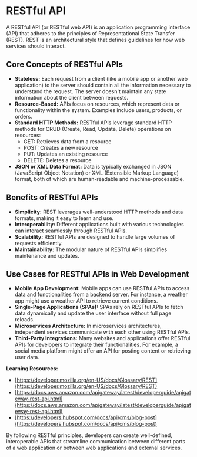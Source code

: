 # RESTful API

A RESTful API (or RESTful web API) is an application programming interface (API) that adheres to the principles of Representational State Transfer (REST). REST is an architectural style that defines guidelines for how web services should interact. 

## Core Concepts of RESTful APIs

* **Stateless:** Each request from a client (like a mobile app or another web application) to the server should contain all the information necessary to understand the request.  The server doesn't maintain any state information about the client between requests.
* **Resource-Based:** APIs focus on resources, which represent data or functionality within the system. Examples include users, products, or orders. 
* **Standard HTTP Methods:** RESTful APIs leverage standard HTTP methods for CRUD (Create, Read, Update, Delete) operations on resources:
    * GET: Retrieves data from a resource
    * POST: Creates a new resource
    * PUT: Updates an existing resource
    * DELETE: Deletes a resource
* **JSON or XML Data Format:** Data is typically exchanged in JSON (JavaScript Object Notation) or XML (Extensible Markup Language) format, both of which are human-readable and machine-processable.

## Benefits of RESTful APIs

* **Simplicity:** REST leverages well-understood HTTP methods and data formats, making it easy to learn and use.
* **Interoperability:** Different applications built with various technologies can interact seamlessly through RESTful APIs.
* **Scalability:** RESTful APIs are designed to handle large volumes of requests efficiently. 
* **Maintainability:** The modular nature of RESTful APIs simplifies maintenance and updates.


## Use Cases for RESTful APIs in Web Development

* **Mobile App Development:** Mobile apps can use RESTful APIs to access data and functionalities from a backend server. For instance, a weather app might use a weather API to retrieve current conditions.
* **Single-Page Applications (SPAs):** SPAs rely on RESTful APIs to fetch data dynamically and update the user interface without full page reloads.
* **Microservices Architecture:** In microservices architectures, independent services communicate with each other using RESTful APIs.
* **Third-Party Integrations:** Many websites and applications offer RESTful APIs for developers to integrate their functionalities.  For example, a social media platform might offer an API for posting content or retrieving user data.


**Learning Resources:**

* [https://developer.mozilla.org/en-US/docs/Glossary/REST](https://developer.mozilla.org/en-US/docs/Glossary/REST)
* [https://docs.aws.amazon.com/apigateway/latest/developerguide/apigateway-rest-api.html](https://docs.aws.amazon.com/apigateway/latest/developerguide/apigateway-rest-api.html)
* [https://developers.hubspot.com/docs/api/cms/blog-post](https://developers.hubspot.com/docs/api/cms/blog-post)

By following RESTful principles, developers can create well-defined, interoperable APIs that streamline communication between different parts of a web application or between web applications and external services.
